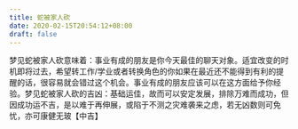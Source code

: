 ```yaml
---
title: 蛇被家人砍
date: 2020-02-15T20:54:12+08:00
draft: false
---
```


梦见蛇被家人砍意味着：事业有成的朋友是你今天最佳的聊天对象。适宜改变的时机即将过去，希望转工作/学业或者转换角色的你如果在最近还不能得到有利的提醒的话，很容易就会错过这个机会。事业有成的朋友应该可以在这方面给予你经验。梦见蛇被家人砍的吉凶：基础运佳，故而可以安定发展，排除万难而成功，但因成功运不吉，是以难于再伸展，或陷于不测之灾难袭来之虑，若无凶数则可免忧，亦可康健无玻【中吉】